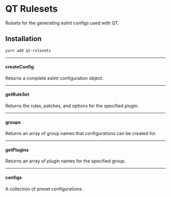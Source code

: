# QT Rulesets

Rulsets for the generating eslint configs used with QT.

## Installation

```bash
yarn add qt-rulesets
```

***

#### createConfig

Returns a complete eslint configuration object.

---

#### getRuleSet

Returns the rules, patches, and options for the specified plugin.

---

#### groups

Returns an array of group names that configurations can be created for.

---

#### getPlugins

Returns an array of plugin names for the specified group.

---

#### configs

A collection of preset configurations.

